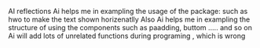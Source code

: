 AI reflections
Ai helps me in exampling the usage of the package: such as hwo to make the text shown horizenatlly
Also Ai helps me in exampling the structure of using the components such as paadding, buttom ..... and so on
Ai will add lots of unrelated functions during programing , which is wrong

